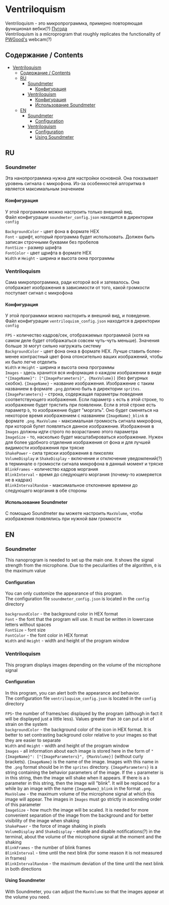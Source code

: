 # Ventriloquism 

Ventriloquism - это микропрограммка, примерно повторяющая функционал вебки(?) [Пугода](https://www.twitch.tv/pwgood)  
Ventriloquism is a microprogram that roughly replicates the functionality of [PWGood's](https://www.twitch.tv/pwgood) webcam(?)

## Содержание / Contents


- [Ventriloquism](#ventriloquism)
  - [Содержание / Contents](#содержание--contents)
  - [RU](#ru)
    - [Soundmeter](#soundmeter)
      - [Конфигурация](#конфигурация)
    - [Ventriloquism](#ventriloquism-1)
      - [Конфигурация](#конфигурация-1)
      - [Использование Soundmeter](#использование-soundmeter)
  - [EN](#en)
    - [Soundmeter](#soundmeter-1)
      - [Configuration](#configuration)
    - [Ventriloquism](#ventriloquism-2)
      - [Configuration](#configuration-1)
      - [Using Soundmeter](#using-soundmeter)

## RU

### Soundmeter
Эта нанопрограммка нужна для настройки основной. Она показывает уровень сигнала с микрофона. Из-за особенностей алгоритма `0` является максимальным значением
#### Конфигурация
У этой программки можно настроить только внешний вид.  
Файл конфигурации `soundmeter_config.json` находится в директории `config`  

`BackgroundColor` - цвет фона в формате HEX  
`Font` - шрифт, который программа будет использовать. Должен быть записан строчными буквами без пробелов  
`FontSize` - размер шрифта  
`FontColor` - цвет щрифта в формате HEX  
`Width` и `Height` - ширина и высота окна программы

### Ventriloquism
Сама микропрограммка, ради которой всё и затевалось. Она отображает изображения в зависимости от того, какой громкости поступает сигнал с микрофона
#### Конфигурация
У этой программки можно насторить и внешний вид, и поведение.  
Файл конфигурации `ventriloquism_config.json` находится в директории `config`

`FPS` - количество кадров/сек, отображаемых программой (хотя на самом деле будет отображаться совсем чуть-чуть меньше). Значения больше `30` могут сильно нагружать систему  
`BackgroundColor` - цвет фона онка в формате HEX. Лучше ставить более-менее контрастный цвет фона отонсительно ваших изображений, чтобы их было легче отделить  
`Width` и `Height` - ширина и высота окна программы  
`Images` - здесь хранится вся информация о каждом изображении в виде `"{ImageName}": ["{ImageParameters}", {MaxVolume}]` (без фигурных скобок). `{ImageName}` - название изображения. Изображение с таким названием в формате `.png` должно быть в директории `sprites`. `{ImageParameters}` - строка, содержащая параметры поведения соответствующего изображения. Если параметр `s` есть в этой строке, то изображение будет трястить при появлении. Если в этой строке есть параметр `b`, то изображение будет "моргать". Оно будет сменяться на некоторое время изображением с названием `{ImageName}_blink` в формате `.png`. `MaxVolume` - максимальная громкость сигнала микрофона, при которой булет появляться данное изображение. Изображения в `Images` должны идти строго по возрастанию этого параметра  
`ImageSize` - то, насколько будет масштабироваться изображение. Нужен для более удобного отделения изображения от фона и для лучшей видимости изображения при тряске  
`ShakePower` - сила тряски изображения в пикселях  
`VolumeDisplay` и `ShakeDisplay` - включение и отключение уведомлений(?) в терминале о громкости сигнала микрофона в данный момент и тряске  
`BlinkFrames` - количество кадров моргания  
`BlinkInterval` - время до следующего моргания (почему-то измеряется не в кадрах)  
`BlinkIntervalRandom` - максимальное отклонение времени до следующего моргания в обе стороны

#### Использование Soundmeter
С помощью Soundmeter вы можете настроить `MaxVolume`, чтобы изображения появлялись при нужной вам громкости



## EN

### Soundmeter
This nanoprogram is needed to set up the main one. It shows the signal strength from the microphone. Due to the peculiarities of the algorithm, `0` is the maximum value
#### Configuration
You can only customize the appearance of this program.  
The configuration file `soundmeter_config.json` is located in the `config` directory  

`backgroundColor` - the background color in HEX format  
`Font` - the font that the program will use. It must be written in lowercase letters without spaces  
`FontSize` - font size  
`FontColor` - the font color in HEX format  
`Width` and `Height` - width and height of the program window

### Ventriloquism
This program displays images depending on the volume of the microphone signal
#### Configuration
In this program, you can alert both the appearance and behavior.  
The configuration file `ventriloquism_config.json` is located in the `config` directory

`FPS`- the number of frames/sec displayed by the program (although in fact it will be displayed just a little less). Values greater than `30` can put a lot of strain on the system  
`backgroundColor` - the background color of the icon in HEX format. It is better to set contrasting background color relative to your images so that they are easier to separate  
`Width` and `Height` - width and height of the program window  
`Images` - all information about each image is stored here in the form of `"{ImageName}": ["{ImageParameters}", {MaxVolume}]` (without curly brackets). `{ImageName}` is the name of the image. Images with this name in the `.png` format should be in the `sprites` directory. `{ImageParameters}` is a string containing the behavior parameters of the image. If the `s` parameter is in this string, then the image will shake when it appears. If there is a `b` parameter in this string, then the image will "blink". It will be replaced for a while by an image with the name `{ImageName}_blink` in the format `.png`. `MaxVolume` - the maximum volume of the microphone signal at which this image will appear. The images in `Images` must go strictly in ascending order of this parameter  
`ImageSize` - how much the image will be scaled. It is needed for more convenient separation of the image from the background and for better visibility of the image when shaking  
`ShakePower` - the force of image shaking in pixels  
`VolumeDisplay` and `ShakeDisplay` - enable and disable notifications(?) in the terminal, about the volume of the microphone signal at the moment and the shaking  
`BlinkFrames` - the number of blink frames  
`BlinkInterval` - time until the next blink (for some reason it is not measured in frames)  
`BlinkIntervalRandom` - the maximum deviation of the time until the next blink in both directions

#### Using Soundmeter
With Soundmeter, you can adjust the `MaxVolume` so that the images appear at the volume you need.